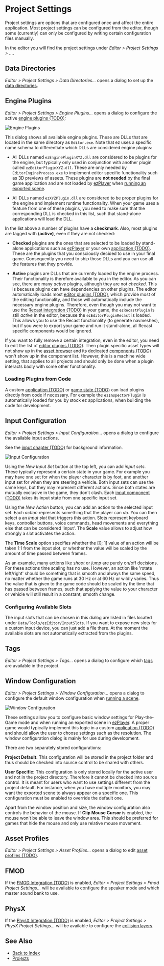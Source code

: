 # Project Settings

Project settings are options that are configured once and affect the entire application. Most project settings can be configured from the editor, though some (currently) can only be configured by writing certain configuration files manually.

In the editor you will find the project settings under *Editor > Project Settings > ...*.

## Data Directories

*Editor > Project Settings > Data Directories...* opens a dialog to set up the [data directories](data-directories.md).

## Engine Plugins

*Editor > Project Settings > Engine Plugins...* opens a dialog to configure the active [engine plugins (TODO)](../custom-code/cpp/engine-plugins.md):

![Engine Plugins](media/editor-engine-plugins.png)

This dialog shows all available engine plugins. These are DLLs that are located in the same directory as `Editor.exe`. Note that ez uses a specific name schema to differentiate which DLLs are considered engine plugins:

* All DLLs named `ezEnginePluginXYZ.dll` are considered to be plugins for the engine, but typically only used in conjunction with another plugin called `ezEditorPluginXYZ.dll`. These are only needed by `EditorEngineProcess.exe` to implement editor specific functionality such as 3D previews of assets. These plugins are **not needed** by the final game application and are not loaded by [ezPlayer](../tools/player.md) when [running an exported scene](../editor/run-scene.md#export-and-run).

* All DLLs named `ezXYZPlugin.dll` are considered to be proper plugins for the engine and implement runtime functionality. When your game uses a feature from one of these plugins, you need to make sure that the corresponding DLL is checked in this list, such that stand-alone applications will load the DLL.

In the list above a number of plugins have a **checkmark**. Also, most plugins are tagged with **(active)**, even if they are not checked:

* **Checked** plugins are the ones that are selected to be loaded by stand-alone applications such as [ezPlayer](../tools/player.md) or your own [application (TODO)](../runtime/application/application.md). These are the plugins that you consciously decided to use in your final game. Consequently you need to ship those DLLs and you can use all the features that they provide.

* **Active** plugins are DLLs that are currently loaded by the engine process. Their functionality is therefore available to you in the editor. As you can see, there are many *active* plugins, although they are not *checked*. This is because plugins can have dependencies on other plugins. The editor automatically loads most [editor plugins (TODO)](../editor/editor-plugins.md), which provide most of the editing functionality, and those will automatically include the necessary engine plugins. Therefore, even though you may not want to use the [Recast integration (TODO)](../ai/recast.md) in your game, the `ezRecastPlugin` is still *active* in the editor, because the `ezEditorPluginRecast` is loaded. This allows you to use the Recast functionality (to generate navmeshes), but if you were to export your game and run it stand-alone, all Recast specific components would be ignored.

If you want to fully remove a certain integration, even in the editor, you need to edit the list of [editor plugins (TODO)](../editor/editor-plugins.md). Then plugin specific asset types will not show up in the [asset browser](../assets/asset-browser.md) and its dedicated [components (TODO)](../runtime/world/components.md) won't show up in the component list. However, this is a machine wide setting, that applies to all projects and should only be done when a plugin interacts badly with some other functionality.

### Loading Plugins from Code

A custom [application (TODO)](../runtime/application/application.md) or [game state (TODO)](../runtime/application/game-state.md) can load plugins directly from code if necessary. For example the `ezInspectorPlugin` is automatically loaded for you by stock ez applications, when building the code for development.

## Input Configuration

*Editor > Project Settings > Input Configuration...* opens a dialog to configure the available input actions.

See the [input chapter (TODO)](../input/input-overview.md) for background information.

![Input Configuration](media/editor-input-config.png)

Using the *New Input Set* button at the top left, you can add *input sets*. These typically represent a certain state in your game. For example you may have one set for when the player character is by foot, and another input set for when they are steering a vehicle. Both input sets can use the same keys, but they may represent different actions. Since both states are mutually exclusive in the game, they don't clash. Each [input component (TODO)](../input/input-component.md) takes its input state from one specific input set.

Using the *New Action* button, you can add an action to the selected input set. Each *action* represents something that the player can *do*. You can then select a an *input slot* that triggers this action. Slots represent keyboard keys, controller buttons, voice commands, head movements and everything else that can be considered 'input'. The **Scale** value allows to adjust how strongly a slot activates the action.

The **Time Scale** option specifies whether the [0; 1] value of an action will be taken 1:1 from the input slot, or whether the value will be scaled by the amount of time passed between frames.

As an example, many actions like *shoot* or *jump* are purely on/off decisions. For these actions time scaling has no use. However, an action like 'rotate left/right' should be something that is smooth and always the same speed, no matter whether the game runs at 30 Hz or at 60 Hz or wildly varies. Thus the value that is given to the game code should be scaled by the time that has passed between frames, such that applying the value to your character or vehicle will still result in a constant, smooth change.

### Configuring Available Slots

The input slots that can be chosen in this dialog are listed in files located under `Data/Tools/ezEditor/InputSlots`. If you want to expose new slots for a custom input device, you can just add a file there. At the moment the available slots are not automatically extracted from the plugins.

## Tags

*Editor > Project Settings > Tags...* opens a dialog to configure which [tags](tags.md) are available in the project.

## Window Configuration

*Editor > Project Settings > Window Configuration...* opens a dialog to configure the default window configuration when [running a scene](../editor/run-scene.md).

![Window Configuration](media/editor-window-config.png)

These settings allow you to configure basic window settings for Play-the-Game mode and when running an exported scene in [ezPlayer](../tools/player.md). A proper game would typically implement this logic in a custom [application (TODO)](../runtime/application/application.md) and should allow the user to choose settings such as the resolution. The window configuration dialog is mainly for use during development.

There are two separately stored configurations:

**Project Default:** This configuration will be stored in the project folder and thus should be checked into source control to be shared with others.

**User Specific:** This configuration is only stored locally for the active user and not in the project directory. Therefore it cannot be checked into source control. It is meant for users who want to use settings different from the project default. For instance, when you have multiple monitors, you may want the exported scene to always appear on a specific one. This configuration must be enabled to override the default one.

Apart from the window position and size, the window configuration also controls the behavior of the mouse. If **Clip Mouse Cursor** is enabled, the mouse won't be able to leave the window area. This should be preferred for games that hide the mouse and only use relative mouse movement.

## Asset Profiles

*Editor > Project Settings > Asset Profiles...* opens a dialog to edit [asset profiles (TODO)](../assets/asset-profiles.md).

## FMOD

If the [FMOD Integration (TODO)](../sound/fmod-overview.md) is enabled, *Editor > Project Settings > Fmod Project Settings...* will be available to configure the speaker mode and which master sound bank to use.

## PhysX

If the [PhysX Integration (TODO)](../physics/physx-overview.md) is enabled, *Editor > Project Settings > PhysX Project Settings...* will be available to configure the [collision layers](../physics/collision-layers.md).

## See Also

* [Back to Index](../index.md)
* [Projects](projects-overview.md)
